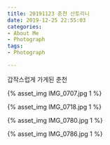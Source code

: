 ```yaml
---
title: 20191123 춘천 산토리니
date: 2019-12-25 22:55:03
categories:
- About Me
- Photograph
tags:
- Photograph

---
```

갑작스럽게 가게된 춘천

{% asset_img IMG_0707.jpg 1 %}

{% asset_img IMG_0718.jpg 1 %}

{% asset_img IMG_0780.jpg 1 %}

{% asset_img IMG_0786.jpg 1 %}
